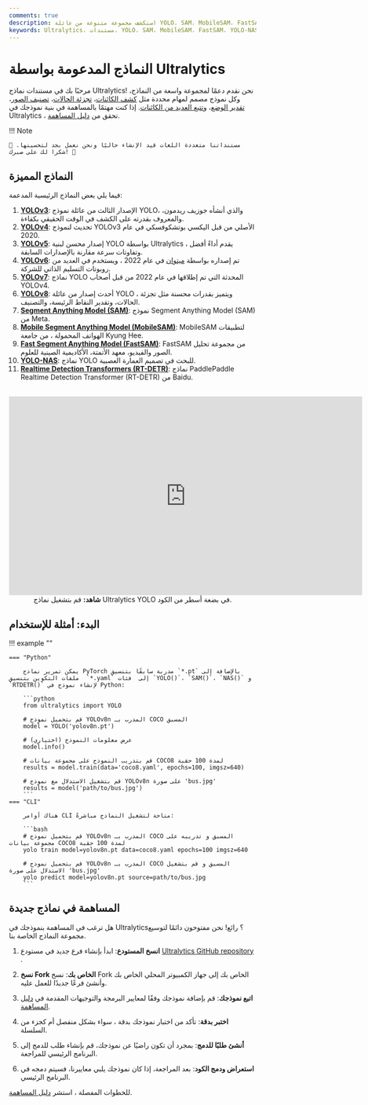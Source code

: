 ```yaml
---
comments: true
description: استكشف مجموعة متنوعة من عائلة YOLO، SAM، MobileSAM، FastSAM، YOLO-NAS ونماذج RT-DETR المدعومة بواسطة Ultralytics. ابدأ مع أمثلة للإستخدام باستخدام واجهة سطر الأوامر ولغة البايثون.
keywords: Ultralytics، مستندات، YOLO، SAM، MobileSAM، FastSAM، YOLO-NAS، RT-DETR، نماذج، هندسات، Python، CLI
---
```


# النماذج المدعومة بواسطة Ultralytics

مرحبًا بك في مستندات نماذج Ultralytics! نحن نقدم دعمًا لمجموعة واسعة من النماذج، وكل نموذج مصمم لمهام محددة مثل [كشف الكائنات](../tasks/detect.md)، [تجزئة الحالات](../tasks/segment.md)، [تصنيف الصور](../tasks/classify.md)، [تقدير الوضع](../tasks/pose.md)، و[تتبع العديد من الكائنات](../modes/track.md). إذا كنت مهتمًا بالمساهمة في بنية نموذجك في Ultralytics ، تحقق من [دليل المساهمة](../help/contributing.md).

!!! Note

    🚧 مستنداتنا متعددة اللغات قيد الإنشاء حاليًا ونحن نعمل بجد لتحسينها. شكرا لك على صبرك! 🙏

## النماذج المميزة

فيما يلي بعض النماذج الرئيسية المدعمة:

1. **[YOLOv3](yolov3.md)**: الإصدار الثالث من عائلة نموذج YOLO، والذي أنشأه جوزيف ريدمون، والمعروف بقدرته على الكشف في الوقت الحقيقي بكفاءة.
2. **[YOLOv4](yolov4.md)**: تحديث لنموذج YOLOv3 الأصلي من قبل اليكسي بوتشكوفسكي في عام 2020.
3. **[YOLOv5](yolov5.md)**: إصدار محسن لبنية YOLO بواسطة Ultralytics ، يقدم أداءً أفضل وتفاوتات سرعة مقارنة بالإصدارات السابقة.
4. **[YOLOv6](yolov6.md)**: تم إصداره بواسطة [ميتوان](https://about.meituan.com/) في عام 2022 ، ويستخدم في العديد من روبوتات التسليم الذاتي للشركة.
5. **[YOLOv7](yolov7.md)**: نماذج YOLO المحدثة التي تم إطلاقها في عام 2022 من قبل أصحاب YOLOv4.
6. **[YOLOv8](yolov8.md)**: أحدث إصدار من عائلة YOLO ، ويتميز بقدرات محسنة مثل تجزئة الحالات، وتقدير النقاط الرئيسة، والتصنيف.
7. **[Segment Anything Model (SAM)](sam.md)**: نموذج Segment Anything Model (SAM) من Meta.
8. **[Mobile Segment Anything Model (MobileSAM)](mobile-sam.md)**: MobileSAM لتطبيقات الهواتف المحمولة ، من جامعة Kyung Hee.
9. **[Fast Segment Anything Model (FastSAM)](fast-sam.md)**: FastSAM من مجموعة تحليل الصور والفيديو، معهد الأتمتة، الأكاديمية الصينية للعلوم.
10. **[YOLO-NAS](yolo-nas.md)**: نماذج YOLO للبحث في تصميم العمارة العصبية.
11. **[Realtime Detection Transformers (RT-DETR)](rtdetr.md)**: نماذج PaddlePaddle Realtime Detection Transformer (RT-DETR) من Baidu.

<p align="center">
  <br>
  <iframe width="720" height="405" src="https://www.youtube.com/embed/MWq1UxqTClU?si=nHAW-lYDzrz68jR0"
    title="YouTube video player" frameborder="0"
    allow="accelerometer; autoplay; clipboard-write; encrypted-media; gyroscope; picture-in-picture; web-share"
    allowfullscreen>
  </iframe>
  <br>
  <strong>شاهد:</strong> قم بتشغيل نماذج Ultralytics YOLO في بضعة أسطر من الكود.
</p>

## البدء: أمثلة للإستخدام

!!! example ""

    === "Python"

        يمكن تمرير نماذج PyTorch مدربة سابقًا بتنسيق `*.pt` بالإضافة إلى ملفات التكوين بتنسيق  `*.yaml` إلى  فئات `YOLO()`، `SAM()`، `NAS()` و `RTDETR()` لإنشاء نموذج في Python:

        ```python
        from ultralytics import YOLO

        # قم بتحميل نموذج YOLOv8n المدرب بـ COCO المسبق
        model = YOLO('yolov8n.pt')

        # عرض معلومات النموذج (اختياري)
        model.info()

        # قم بتدريب النموذج على مجموعة بيانات COCO8 لمدة 100 حقبة
        results = model.train(data='coco8.yaml', epochs=100, imgsz=640)

        # قم بتشغيل الاستدلال مع نموذج YOLOv8n على صورة 'bus.jpg'
        results = model('path/to/bus.jpg')
        ```
    === "CLI"

        هناك أوامر CLI متاحة لتشغيل النماذج مباشرةً:

        ```bash
        # قم بتحميل نموذج YOLOv8n المدرب بـ COCO المسبق و تدريبه على مجموعة بيانات COCO8 لمدة 100 حقبة
        yolo train model=yolov8n.pt data=coco8.yaml epochs=100 imgsz=640

        # قم بتحميل نموذج YOLOv8n المدرب بـ COCO المسبق و قم بتشغيل الاستدلال على صورة 'bus.jpg'
        yolo predict model=yolov8n.pt source=path/to/bus.jpg
        ```

## المساهمة في نماذج جديدة

هل ترغب في المساهمة بنموذجك في Ultralytics؟ رائع! نحن مفتوحون دائمًا لتوسيع مجموعة النماذج الخاصة بنا.

1. **انسخ المستودع**: ابدأ بإنشاء فرع جديد في مستودع [Ultralytics GitHub repository ](https://github.com/ultralytics/ultralytics).

2. **نسخ Fork الخاص بك**: نسخ Fork الخاص بك إلى جهاز الكمبيوتر المحلي الخاص بك وأنشئ فرعًا جديدًا للعمل عليه.

3. **اتبع نموذجك**: قم بإضافة نموذجك وفقًا لمعايير البرمجة والتوجيهات المقدمة في [دليل المساهمة](../help/contributing.md).

4. **اختبر بدقة**: تأكد من اختبار نموذجك بدقة ، سواء بشكل منفصل أم كجزء من السلسلة.

5. **أنشئ طلبًا للدمج**: بمجرد أن تكون راضيًا عن نموذجك، قم بإنشاء طلب للدمج إلى البرنامج الرئيسي للمراجعة.

6. **استعراض ودمج الكود**: بعد المراجعة، إذا كان نموذجك يلبي معاييرنا، فسيتم دمجه في البرنامج الرئيسي.

للخطوات المفصلة ، استشر [دليل المساهمة](../help/contributing.md).
